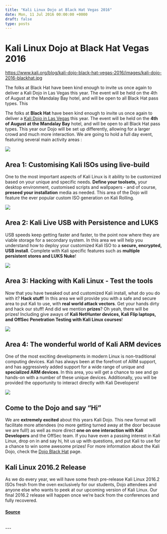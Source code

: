 ```yaml
---
title: "Kali Linux Dojo at Black Hat Vegas 2016"
date: Mon, 11 Jul 2016 00:00:00 +0000
draft: false
type: posts
---
```

# Kali Linux Dojo at Black Hat Vegas 2016

https://www.kali.org/blog/kali-dojo-black-hat-vegas-2016/images/kali-dojo-2016-blackhat.jpg



The folks at Black Hat have been kind enough to invite us once again to deliver a Kali Dojo in Las Vegas this year. The event will be held on the 4th of August at the Mandalay Bay hotel, and will be open to all Black Hat pass types. This

The folks at **Black Hat** have been kind enough to invite us once again to deliver a [Kali Dojo in Las Vegas](https://www.blackhat.com/us-16/kali-linux.html) this year. The event will be held on the **4th of August at the Mandalay Bay** hotel, and will be open to all Black Hat pass types. This year our Dojo will be set up differently, allowing for a larger crowd and much more interaction. We are going to hold a full day event, featuring several main activity areas :

[![](https://www.kali.org/blog/kali-dojo-black-hat-vegas-2016/images/dojo-slider.png)](https://www.kali.org/blog/kali-dojo-black-hat-vegas-2016/images/dojo-slider.png)

Area 1: Customising Kali ISOs using live-build
----------------------------------------------

One to the most important aspects of Kali Linux is it ability to be customized based on your unique and specific needs. **Define your toolsets,** your desktop environment, customised scripts and wallpapers - and of course, **preseed your installation** media as needed. This area of the Dojo will feature the ever popular custom ISO generation on Kali Rolling.

[![](https://www.kali.org/blog/kali-dojo-black-hat-vegas-2016/images/kali-iso-special-features.png)](https://www.kali.org/blog/kali-dojo-black-hat-vegas-2016/images/kali-iso-special-features.png)

Area 2: Kali Live USB with Persistence and LUKS
-----------------------------------------------

USB speeds keep getting faster and faster, to the point now where they are viable storage for a secondary system. In this area we will help you understand how to deploy your customized Kali ISO to a **secure, encrypted, USB install**. Complete with Kali specific features such as **multiple persistent stores and LUKS Nuke**!

[![](https://www.kali.org/blog/kali-dojo-black-hat-vegas-2016/images/kali-usb.png)](https://www.kali.org/blog/kali-dojo-black-hat-vegas-2016/images/kali-usb.png)

Area 3: Hacking with Kali Linux - Test the tools
------------------------------------------------

Now that you have tweaked out and customized Kali install, what do you do with it? **Hack stuff**! In this area we will provide you with a safe and secure area to put Kali to use, with **real world attack vectors**. Get your hands dirty and hack our stuff! And did we mention **prizes**? Oh yeah, there will be prizes! Including give aways of **Kali NetHunter devices, Kali Flip laptops, and OffSec Penetration Testing with Kali Linux courses**!

[![](https://www.kali.org/blog/kali-dojo-black-hat-vegas-2016/images/offsec-playground-thumb-21.png)](https://www.kali.org/blog/kali-dojo-black-hat-vegas-2016/images/offsec-playground-thumb-21.png)

Area 4: The wonderful world of Kali ARM devices
-----------------------------------------------

One of the most exciting developments in modern Linux is non-traditional computing devices. Kali has always been at the forefront of ARM support, and has aggressively added support for a wide range of unique and **specialized ARM devices**. In this area, you will get a chance to see and go hands-on with a number of these unique devices. Additionally, you will be provided the opportunity to interact directly with Kali Developers!

[![](https://www.kali.org/blog/kali-dojo-black-hat-vegas-2016/images/RASPBERRY_PI_A_PLUS_01.png)](https://www.kali.org/blog/kali-dojo-black-hat-vegas-2016/images/RASPBERRY_PI_A_PLUS_01.png)

Come to the Dojo and say “Hi”
-----------------------------

We are **extremely excited** about this years Kali Dojo. This new format will facilitate more attendees (no more getting turned away at the door because we are full!) as well as more direct **one on one interaction with Kali Developers** and the OffSec team. If you have even a passing interest in Kali Linux, drop on in and say hi, hit us up with questions, and put Kali to use for a chance to win some awesome prizes! For more information about the Kali Dojo, check the [Dojo Black Hat](https://www.blackhat.com/us-16/kali-linux.html) page.

Kali Linux 2016.2 Release
-------------------------

As we do every year, we will have some fresh pre-release Kali Linux 2016.2 ISOs fresh from the oven exclusively for our students, Dojo attendees and anyone else who wants to peek at our upcoming version of Kali Linux. Our final 2016.2 release will happen once we’re back from the conferences and fully recovered.

#### [Source](https://www.kali.org/blog/kali-dojo-black-hat-vegas-2016/)

<br/>
---
